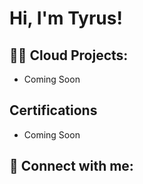 <h1>Hi, I'm Tyrus! <br/></h1>

<h2>👨‍💻 Cloud Projects:</h2>

- Coming Soon
<h2>Certifications</h2>

- Coming Soon

<h2> 🤳 Connect with me:</h2>


<!--

- 🔭 I’m currently working on ...
- 🌱 I’m currently learning ...
- 👯 I’m looking to collaborate on ...
- 🤔 I’m looking for help with ...
- 💬 Ask me about ...
- 📫 How to reach me: ...
- 😄 Pronouns: ...
- ⚡ Fun fact: ...
-->
